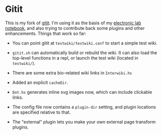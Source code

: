 Gitit
=====

This is my fork of [gitit][1].
I'm using it as the basis of my [electronic lab notebook][2],
and also trying to contribute back some plugins and other
enhancements. Things that work so far:

* You can point gitit at `testwiki/testwiki.conf` to start a
  simple test wiki.

* `gitit.sh` can automatically build or rebuild the wiki.
  It can also load the top-level functions in a repl,
  or launch the test wiki (located in `testwiki/`).

* There are some extra bio-related wiki links in `Interwiki.hs`

* Added an explicit `cacheDir`.

* `Dot.hs` generates inline svg images now,
  which can include clickable links.

* The config file now contains a `plugin-dir` setting,
  and plugin locations are specified relative to that.

* The "external" plugin lets you make your own external page transform plugins.


[1]: http://github.com/jgm/gitit
[2]: https://github.com/jefdaj/jeffwiki
